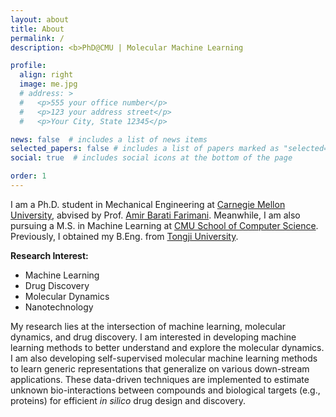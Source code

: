```yaml
---
layout: about
title: About
permalink: /
description: <b>PhD@CMU | Molecular Machine Learning

profile:
  align: right
  image: me.jpg
  # address: >
  #   <p>555 your office number</p>
  #   <p>123 your address street</p>
  #   <p>Your City, State 12345</p>

news: false  # includes a list of news items
selected_papers: false # includes a list of papers marked as "selected={true}"
social: true  # includes social icons at the bottom of the page

order: 1
---
```


I am a Ph.D. student in Mechanical Engineering at <a href="https://www.cmu.edu/">Carnegie Mellon University</a>, abvised by Prof. <a href="https://www.meche.engineering.cmu.edu/directory/bios/barati-farimani-amir.html">Amir Barati Farimani</a>. Meanwhile, I am also pursuing a M.S. in Machine Learning at <a href="https://www.cs.cmu.edu/">CMU School of Computer Science</a>. Previously, I obtained my B.Eng. from <a href="https://en.tongji.edu.cn/index.htm">Tongji University</a>. 

<!-- You can also download my <a href="#">[CV]</a>. -->

<b>Research Interest: </b>
- Machine Learning
- Drug Discovery
- Molecular Dynamics
- Nanotechnology

My research lies at the intersection of machine learning, molecular dynamics, and drug discovery. I am interested in developing machine learning methods to better understand and explore the molecular dynamics. I am also developing self-supervised molecular machine learning methods to learn generic representations that generalize on various down-stream applications. These data-driven techniques are implemented to estimate unknown bio-interactions between compounds and biological targets (e.g., proteins) for efficient <i>in silico</i> drug design and discovery. 